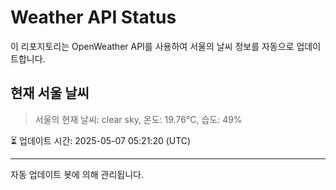 
# Weather API Status

이 리포지토리는 OpenWeather API를 사용하여 서울의 날씨 정보를 자동으로 업데이트합니다.

## 현재 서울 날씨
> 서울의 현재 날씨: clear sky, 온도: 19.76°C, 습도: 49%

⏳ 업데이트 시간: 2025-05-07 05:21:20 (UTC)

---
자동 업데이트 봇에 의해 관리됩니다.
